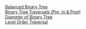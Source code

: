 [Balanced Binary Tree](https://leetcode.com/problems/balanced-binary-tree/description/)<br>
[Binary Tree Traversals (Pre, In & Post)](https://www.naukri.com/code360/problems/tree-traversal_981269?leftPanelTabValue=PROBLEM)<br>
[Diameter of Binary Tree](https://leetcode.com/problems/diameter-of-binary-tree/)<br>
[Level Order Traversal](https://leetcode.com/problems/binary-tree-level-order-traversal/description/)<br>
